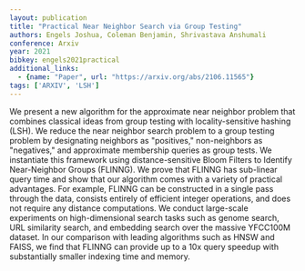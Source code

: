 ```yaml
---
layout: publication
title: "Practical Near Neighbor Search via Group Testing"
authors: Engels Joshua, Coleman Benjamin, Shrivastava Anshumali
conference: Arxiv
year: 2021
bibkey: engels2021practical
additional_links:
  - {name: "Paper", url: "https://arxiv.org/abs/2106.11565"}
tags: ['ARXIV', 'LSH']
---
```

We present a new algorithm for the approximate near neighbor problem that combines classical ideas from group testing with locality-sensitive hashing (LSH). We reduce the near neighbor search problem to a group testing problem by designating neighbors as "positives," non-neighbors as "negatives," and approximate membership queries as group tests. We instantiate this framework using distance-sensitive Bloom Filters to Identify Near-Neighbor Groups (FLINNG). We prove that FLINNG has sub-linear query time and show that our algorithm comes with a variety of practical advantages. For example, FLINNG can be constructed in a single pass through the data, consists entirely of efficient integer operations, and does not require any distance computations. We conduct large-scale experiments on high-dimensional search tasks such as genome search, URL similarity search, and embedding search over the massive YFCC100M dataset. In our comparison with leading algorithms such as HNSW and FAISS, we find that FLINNG can provide up to a 10x query speedup with substantially smaller indexing time and memory.